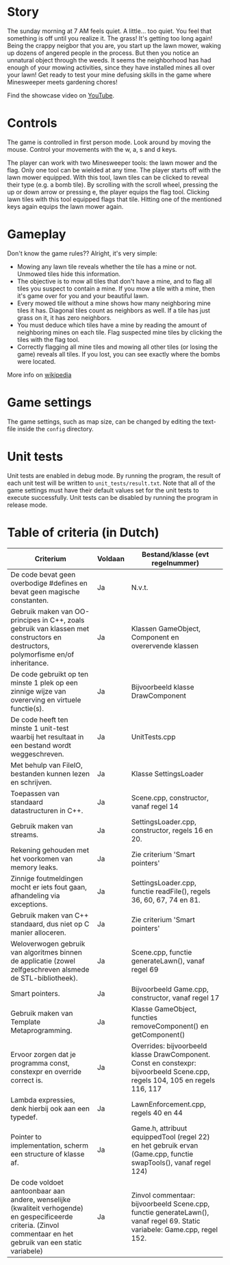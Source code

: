 # Story
The sunday morning at 7 AM feels quiet. A little... too quiet. You feel that something is off until you realize it.
The grass! It's getting too long again! Being the crappy neigbor that you are, you start up the lawn mower, waking
up dozens of angered people in the process.
	But then you notice an unnatural object through the weeds. It seems the neighborhood has had enough of your
mowing activities, since they have installed mines all over your lawn! Get ready to test your mine defusing skills
in the game where Minesweeper meets gardening chores!

Find the showcase video on [YouTube](https://www.youtube.com/watch?v=a7ECmH7Ih2Y).

# Controls
The game is controlled in first person mode. Look around by moving the mouse. Control your movements with the w, a,
s and d keys.

The player can work with two Minesweeper tools: the lawn mower and the flag. Only one tool can be wielded at any
time. The player starts off with the lawn mower equipped. With this tool, lawn tiles can be clicked to reveal their
type (e.g. a bomb tile). By scrolling with the scroll wheel, pressing the up or down arrow or pressing e, the player
equips the flag tool. Clicking lawn tiles with this tool equipped flags that tile. Hitting one of the mentioned keys
again equips the lawn mower again.

# Gameplay
Don't know the game rules?? Alright, it's very simple:
- Mowing any lawn tile reveals whether the tile has a mine or not. Unmowed tiles hide this information.
- The objective is to mow all tiles that don't have a mine, and to flag all tiles you suspect to contain a mine. If you mow a tile with a mine, then it's game over for you and your beautiful lawn.
- Every mowed tile without a mine shows how many neighboring mine tiles it has. Diagonal tiles count as neighbors as well. If a tile has just grass on it, it has zero neighbors.
- You must deduce which tiles have a mine by reading the amount of neighboring mines on each tile. Flag suspected mine tiles by clicking the tiles with the flag tool.
- Correctly flagging all mine tiles and mowing all other tiles (or losing the game) reveals all tiles. If you lost, you can see exactly where the bombs were located.

More info on [wikipedia](https://en.wikipedia.org/wiki/Minesweeper_(video_game))

# Game settings
The game settings, such as map size, can be changed by editing the text-file inside the `config` directory.

# Unit tests
Unit tests are enabled in debug mode. By running the program, the result of each unit test will be written to `unit_tests/result.txt`. Note that all of the game settings must have their default values set for the unit tests to execute successfully. Unit tests can be disabled by running the program in release mode.

# Table of criteria (in Dutch)

| Criterium                                                                                                                                                          | Voldaan | Bestand/klasse (evt regelnummer)                                                                                             |
| ------------------------------------------------------------------------------------------------------------------------------------------------------------------ | ------- | ---------------------------------------------------------------------------------------------------------------------------- |
| De code bevat geen overbodige \#defines en bevat geen magische constanten.                                                                                         | Ja      | N.v.t.                                                                                                                       |
| Gebruik maken van OO-principes in C++, zoals gebruik van klassen met constructors en destructors, polymorfisme en/of inheritance.                                  | Ja      | Klassen GameObject, Component en overervende klassen                                                                         |
| De code gebruikt op ten minste 1 plek op een zinnige wijze van overerving en virtuele<br>functie(s).                                                               | Ja      | Bijvoorbeeld klasse DrawComponent                                                                                            |
| De code heeft ten minste 1 unit-test waarbij het resultaat in een bestand wordt weggeschreven.                                                                     | Ja      | UnitTests.cpp                                                                                                                |
| Met behulp van FileIO, bestanden kunnen lezen en schrijven.                                                                                                        | Ja      | Klasse SettingsLoader                                                                                                        |
| Toepassen van standaard datastructuren in C++.                                                                                                                     | Ja      | Scene.cpp, constructor, vanaf regel 14                                                                                       |
| Gebruik maken van streams.                                                                                                                                         | Ja      | SettingsLoader.cpp, constructor, regels 16 en 20.                                                                            |
| Rekening gehouden met het voorkomen van memory leaks.                                                                                                              | Ja      | Zie criterium 'Smart pointers'                                                                                               |
| Zinnige foutmeldingen mocht er iets fout gaan, afhandeling via exceptions.                                                                                         | Ja      | SettingsLoader.cpp, functie readFile(), regels 36, 60, 67, 74 en 81.                                                         |
| Gebruik maken van C++ standaard, dus niet op C manier alloceren.                                                                                                   | Ja      | Zie criterium 'Smart pointers'                                                                                               |
| Weloverwogen gebruik van algoritmes binnen de applicatie (zowel zelfgeschreven alsmede de STL-bibliotheek).                                                        | Ja      | Scene.cpp, functie generateLawn(), vanaf regel 69                                                                            |
| Smart pointers.                                                                                                                                                    | Ja      | Bijvoorbeeld Game.cpp, constructor, vanaf regel 17                                                                           |
| Gebruik maken van Template Metaprogramming.                                                                                                                        | Ja      | Klasse GameObject, functies removeComponent() en getComponent()                                                              |
| Ervoor zorgen dat je programma const, constexpr en override correct is.                                                                                            | Ja      | Overrides: bijvoorbeeld klasse DrawComponent. Const en constexpr: bijvoorbeeld Scene.cpp, regels 104, 105 en regels 116, 117 |
| Lambda expressies, denk hierbij ook aan een typedef.                                                                                                               | Ja      | LawnEnforcement.cpp, regels 40 en 44                                                                                         |
| Pointer to implementation, scherm een structure of klasse af.                                                                                                      | Ja      | Game.h, attribuut equippedTool (regel 22) en het gebruik ervan (Game.cpp, functie swapTools(), vanaf regel 124)              |
| De code voldoet aantoonbaar aan andere, wenselijke (kwaliteit verhogende) en gespecificeerde criteria. (Zinvol commentaar en het gebruik van een static variabele) | Ja      | Zinvol commentaar: bijvoorbeeld Scene.cpp, functie generateLawn(), vanaf regel 69. Static variabele: Game.cpp, regel 152.    |
